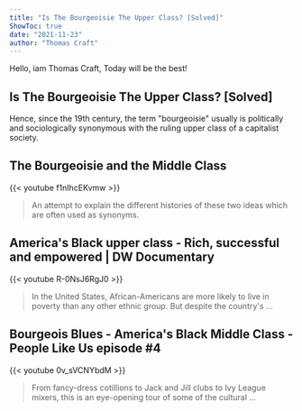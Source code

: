 ```yaml
---
title: "Is The Bourgeoisie The Upper Class? [Solved]"
ShowToc: true 
date: "2021-11-23"
author: "Thomas Craft" 
---
```


Hello, iam Thomas Craft, Today will be the best!
## Is The Bourgeoisie The Upper Class? [Solved]
 Hence, since the 19th century, the term "bourgeoisie" usually is politically and sociologically synonymous with the ruling upper class of a capitalist society.

## The Bourgeoisie and the Middle Class
{{< youtube f1nIhcEKvmw >}}
>An attempt to explain the different histories of these two ideas which are often used as synonyms.

## America's Black upper class - Rich, successful and empowered | DW Documentary
{{< youtube R-0NsJ6RgJ0 >}}
>In the United States, African-Americans are more likely to live in poverty than any other ethnic group. But despite the country's ...

## Bourgeois Blues - America's Black Middle Class - People Like Us episode #4
{{< youtube 0v_sVCNYbdM >}}
>From fancy-dress cotillions to Jack and Jill clubs to Ivy League mixers, this is an eye-opening tour of some of the cultural ...


